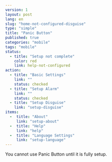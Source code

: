 ```yaml
---
version: 1
layout: post
lang: en
slug: "home-not-configured-disguise"
type: "simple"
title: "Panic Button"
published: true
categories: "mobile"
tags: "mobile"
status:
  - title: "Setup not complete"
    color: red
    link: help-not-configured
action:
  - title: "Basic Settings"
    link: ""
    status: checked
  - title: "Setup Alarm"
    link: ""
    status: checked
  - title: "Setup Disguise"
    link: "setup-disguise"
items:
  -  title: "About"
     link: "setup-about"
  -  title: "Help"
     link: "help"
  -  title: "Language Settings"
     link: "setup-language"
---
```


You cannot use Panic Button until it is fully setup.
